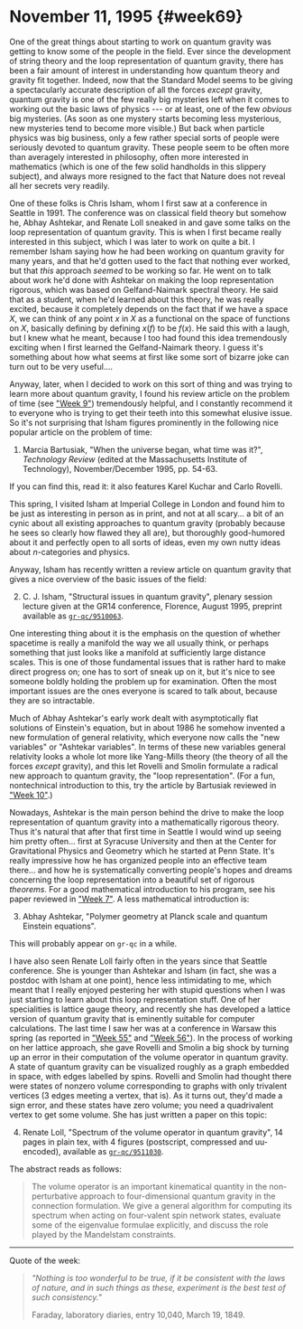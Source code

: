 # November 11, 1995 {#week69}

One of the great things about starting to work on quantum gravity was
getting to know some of the people in the field. Ever since the
development of string theory and the loop representation of quantum
gravity, there has been a fair amount of interest in understanding how
quantum theory and gravity fit together. Indeed, now that the Standard
Model seems to be giving a spectacularly accurate description of all the
forces *except* gravity, quantum gravity is one of the few really big
mysteries left when it comes to working out the basic laws of physics
--- or at least, one of the few *obvious* big mysteries. (As soon as
one mystery starts becoming less mysterious, new mysteries tend to
become more visible.) But back when particle physics was big business,
only a few rather special sorts of people were seriously devoted to
quantum gravity. These people seem to be often more than averagely
interested in philosophy, often more interested in mathematics (which is
one of the few solid handholds in this slippery subject), and always
more resigned to the fact that Nature does not reveal all her secrets
very readily.

One of these folks is Chris Isham, whom I first saw at a conference in
Seattle in 1991. The conference was on classical field theory but
somehow he, Abhay Ashtekar, and Renate Loll sneaked in and gave some
talks on the loop representation of quantum gravity. This is when I
first became really interested in this subject, which I was later to
work on quite a bit. I remember Isham saying how he had been working on
quantum gravity for many years, and that he'd gotten used to the fact
that nothing ever worked, but that *this* approach *seemed* to be
working so far. He went on to talk about work he'd done with Ashtekar
on making the loop representation rigorous, which was based on
Gelfand-Naimark spectral theory. He said that as a student, when he'd
learned about this theory, he was really excited, because it completely
depends on the fact that if we have a space $X$, we can think of any point
$x$ in $X$ as a functional on the space of functions on $X$, basically
defining by defining $x(f)$ to be $f(x)$.
He said this with a laugh, but I knew what he meant, because I too had
found this idea tremendously exciting when I first learned the
Gelfand-Naimark theory. I guess it's something about how what seems at
first like some sort of bizarre joke can turn out to be very useful....

Anyway, later, when I decided to work on this sort of thing and was
trying to learn more about quantum gravity, I found his review article
on the problem of time (see ["Week 9"](#week9)) tremendously
helpful, and I constantly recommend it to everyone who is trying to get
their teeth into this somewhat elusive issue. So it's not surprising
that Isham figures prominently in the following nice popular article on
the problem of time:

1) Marcia Bartusiak, "When the universe began, what time was it?", _Technology Review_ (edited at the Massachusetts Institute of Technology), November/December 1995, pp. 54-63.

If you can find this, read it: it also features Karel Kuchar and Carlo
Rovelli.

This spring, I visited Isham at Imperial College in London and found him
to be just as interesting in person as in print, and not at all
scary... a bit of an cynic about all existing approaches to quantum
gravity (probably because he sees so clearly how flawed they all are),
but thoroughly good-humored about it and perfectly open to all sorts of
ideas, even my own nutty ideas about $n$-categories and physics.

Anyway, Isham has recently written a review article on quantum gravity
that gives a nice overview of the basic issues of the field:

2) C. J. Isham, "Structural issues in quantum gravity", plenary session lecture given at the GR14 conference, Florence, August 1995, preprint available as [`gr-qc/9510063`](https://arxiv.org/abs/gr-qc/9510063).

One interesting thing about it is the emphasis on the question of
whether spacetime is really a manifold the way we all usually think, or
perhaps something that just looks like a manifold at sufficiently large
distance scales. This is one of those fundamental issues that is rather
hard to make direct progress on; one has to sort of sneak up on it, but
it's nice to see someone boldly holding the problem up for examination.
Often the most important issues are the ones everyone is scared to talk
about, because they are so intractable.

Much of Abhay Ashtekar's early work dealt with asymptotically flat
solutions of Einstein's equation, but in about 1986 he somehow invented
a new formulation of general relativity, which everyone now calls the
"new variables" or "Ashtekar variables". In terms of these new
variables general relativity looks a whole lot more like Yang-Mills
theory (the theory of all the forces *except* gravity), and this let
Rovelli and Smolin formulate a radical new approach to quantum gravity,
the "loop representation". (For a fun, nontechnical introduction to
this, try the article by Bartusiak reviewed in
["Week 10"](#week10).)

Nowadays, Ashtekar is the main person behind the drive to make the loop
representation of quantum gravity into a mathematically rigorous theory.
Thus it's natural that after that first time in Seattle I would wind up
seeing him pretty often... first at Syracuse University and then at the
Center for Gravitational Physics and Geometry which he started at Penn
State. It's really impressive how he has organized people into an
effective team there... and how he is systematically converting
people's hopes and dreams concerning the loop representation into a
beautiful set of rigorous *theorems*. For a good mathematical
introduction to his program, see his paper reviewed in
["Week 7"](#week7). A less mathematical introduction is:

3) Abhay Ashtekar, "Polymer geometry at Planck scale and quantum Einstein equations".

This will probably appear on `gr-qc` in a while.

I have also seen Renate Loll fairly often in the years since that
Seattle conference. She is younger than Ashtekar and Isham (in fact, she
was a postdoc with Isham at one point), hence less intimidating to me,
which meant that I really enjoyed pestering her with stupid questions
when I was just starting to learn about this loop representation stuff.
One of her specialities is lattice gauge theory, and recently she has
developed a lattice version of quantum gravity that is eminently
suitable for computer calculations. The last time I saw her was at a
conference in Warsaw this spring (as reported in
["Week 55"](#week55) and ["Week 56"](#week56)). In the process
of working on her lattice approach, she gave Rovelli and Smolin a big
shock by turning up an error in their computation of the volume operator
in quantum gravity. A state of quantum gravity can be visualized roughly
as a graph embedded in space, with edges labelled by spins. Rovelli and
Smolin had thought there were states of nonzero volume corresponding to
graphs with only trivalent vertices (3 edges meeting a vertex, that is).
As it turns out, they'd made a sign error, and these states have zero
volume; you need a quadrivalent vertex to get some volume. She has just
written a paper on this topic:

4) Renate Loll, "Spectrum of the volume operator in quantum gravity", 14 pages in plain tex, with 4 figures (postscript, compressed and uu-encoded), available as [`gr-qc/9511030`](https://arxiv.org/abs/gr-qc/9511030).

The abstract reads as follows:

> The volume operator is an important kinematical quantity in the
non-perturbative approach to four-dimensional quantum gravity in the
connection formulation. We give a general algorithm for computing its
spectrum when acting on four-valent spin network states, evaluate some
of the eigenvalue formulae explicitly, and discuss the role played by
the Mandelstam constraints.

------------------------------------------------------------------------

Quote of the week:

>_"Nothing is too wonderful to be true, if it be
consistent with the laws of nature, and in such things as these,
experiment is the best test of such consistency."_
> 
> Faraday, laboratory diaries, entry 10,040, March 19, 1849.
